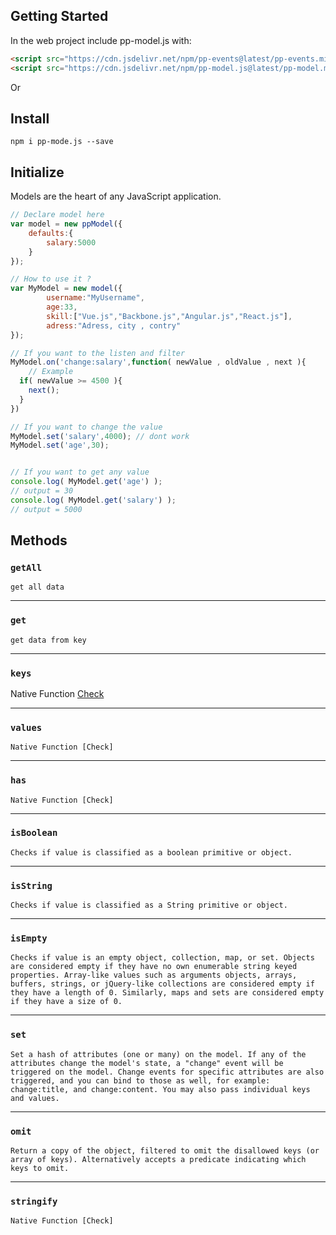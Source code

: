 ## Getting Started

In the web project include pp-model.js with:

```html
<script src="https://cdn.jsdelivr.net/npm/pp-events@latest/pp-events.min.js" ></script>
<script src="https://cdn.jsdelivr.net/npm/pp-model.js@latest/pp-model.min.js" ></script>
```

Or

## Install

```console
npm i pp-mode.js --save
```

## Initialize

Models are the heart of any JavaScript application.

```javascript
// Declare model here
var model = new ppModel({
	defaults:{
		salary:5000
	}
});

// How to use it ?
var MyModel = new model({
		username:"MyUsername",
		age:33,
		skill:["Vue.js","Backbone.js","Angular.js","React.js"],
		adress:"Adress, city , contry"
});

// If you want to the listen and filter
MyModel.on('change:salary',function( newValue , oldValue , next ){
	// Example
  if( newValue >= 4500 ){
    next();
  }
})

// If you want to change the value
MyModel.set('salary',4000); // dont work
MyModel.set('age',30);


// If you want to get any value
console.log( MyModel.get('age') );
// output = 30
console.log( MyModel.get('salary') );
// output = 5000
```

## Methods

### `getAll`

```
get all data
```
---

### `get`
```
get data from key
```
---

### `keys`

Native Function [Check](https://developer.mozilla.org/en-US/docs/Web/JavaScript/Reference/Global_Objects/Object/keys)

---

### `values`

```
Native Function [Check]
```
---

### `has`
```
Native Function [Check]
```
---

### `isBoolean`

```
Checks if value is classified as a boolean primitive or object.
```
---

### `isString`
```
Checks if value is classified as a String primitive or object.
```

---

### `isEmpty`

```
Checks if value is an empty object, collection, map, or set. Objects are considered empty if they have no own enumerable string keyed properties. Array-like values such as arguments objects, arrays, buffers, strings, or jQuery-like collections are considered empty if they have a length of 0. Similarly, maps and sets are considered empty if they have a size of 0.
```
---

### `set`
```
Set a hash of attributes (one or many) on the model. If any of the attributes change the model's state, a "change" event will be triggered on the model. Change events for specific attributes are also triggered, and you can bind to those as well, for example: change:title, and change:content. You may also pass individual keys and values.
```
---

### `omit`
```
Return a copy of the object, filtered to omit the disallowed keys (or array of keys). Alternatively accepts a predicate indicating which keys to omit.
```
---

### `stringify`
```
Native Function [Check]
```
